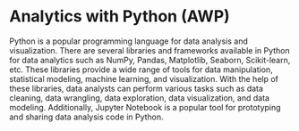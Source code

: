 # Analytics with Python (AWP)

Python is a popular programming language for data analysis and visualization. There are several libraries and frameworks available in Python for data analytics such as NumPy, Pandas, Matplotlib, Seaborn, Scikit-learn, etc. These libraries provide a wide range of tools for data manipulation, statistical modeling, machine learning, and visualization. With the help of these libraries, data analysts can perform various tasks such as data cleaning, data wrangling, data exploration, data visualization, and data modeling. Additionally, Jupyter Notebook is a popular tool for prototyping and sharing data analysis code in Python.
